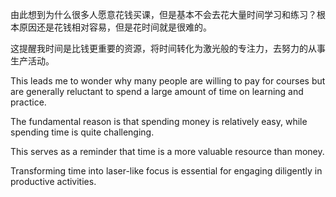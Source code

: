 由此想到为什么很多人愿意花钱买课，但是基本不会去花大量时间学习和练习？根本原因还是花钱相对容易，但是花时间就是很难的。

这提醒我时间是比钱更重要的资源，将时间转化为激光般的专注力，去努力的从事生产活动。

This leads me to wonder why many people are willing to pay for courses but are generally reluctant to spend a large amount of time on learning and practice.

The fundamental reason is that spending money is relatively easy, while spending time is quite challenging.

This serves as a reminder that time is a more valuable resource than money.

Transforming time into laser-like focus is essential for engaging diligently in productive activities.
